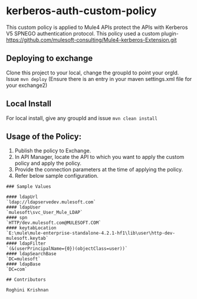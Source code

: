 # kerberos-auth-custom-policy

This custom policy is applied to Mule4 APIs protect the APIs with Kerberos V5 SPNEGO authentication protocol. 
This policy used a custom plugin- https://github.com/mulesoft-consulting/Mule4-kerberos-Extension.git


## Deploying to exchange
Clone this project to your local, change the groupId to point your orgId. 
Issue `mvn deploy` (Ensure there is an entry in your maven settings.xml file for your exchange2)

## Local Install
For local install, give any groupId and issue `mvn clean install`

## Usage of the Policy:

1) Publish the policy to Exchange. 
2) In API Manager, locate the API to which you want to apply the custom policy and apply the policy. 
3) Provide the connection parameters at the time of applying the policy. 
4) Refer below sample configuration. 



```
### Sample Values

#### ldapUrl
`ldap://ldapservedev.mulesoft.com`
#### ldapUser
`mulesoft\svc_User_Mule_LDAP`
#### spn
`HTTP/dev.mulesoft.com@MULESOFT.COM`
#### keytabLocation
`E:\mule\mule-enterprise-standalone-4.2.1-hf1\lib\user\http-dev-mulesoft.keytab`
#### ldapFilter
`(&(userPrincipalName={0})(objectClass=user))`
#### ldapSearchBase
`DC=mulesoft`
#### ldapBase
`DC=com`

## Contributors

Roghini Krishnan
